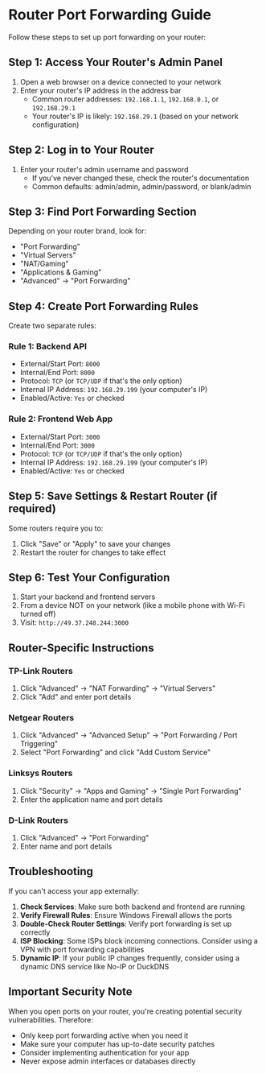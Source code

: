 # Router Port Forwarding Guide

Follow these steps to set up port forwarding on your router:

## Step 1: Access Your Router's Admin Panel

1. Open a web browser on a device connected to your network
2. Enter your router's IP address in the address bar
   - Common router addresses: `192.168.1.1`, `192.168.0.1`, or `192.168.29.1`
   - Your router's IP is likely: `192.168.29.1` (based on your network configuration)

## Step 2: Log in to Your Router

1. Enter your router's admin username and password
   - If you've never changed these, check the router's documentation
   - Common defaults: admin/admin, admin/password, or blank/admin

## Step 3: Find Port Forwarding Section

Depending on your router brand, look for:
- "Port Forwarding"
- "Virtual Servers"
- "NAT/Gaming"
- "Applications & Gaming"
- "Advanced" → "Port Forwarding"

## Step 4: Create Port Forwarding Rules

Create two separate rules:

### Rule 1: Backend API
- External/Start Port: `8000`
- Internal/End Port: `8000`
- Protocol: `TCP` (or `TCP/UDP` if that's the only option)
- Internal IP Address: `192.168.29.199` (your computer's IP)
- Enabled/Active: `Yes` or checked

### Rule 2: Frontend Web App
- External/Start Port: `3000`
- Internal/End Port: `3000`
- Protocol: `TCP` (or `TCP/UDP` if that's the only option)
- Internal IP Address: `192.168.29.199` (your computer's IP)
- Enabled/Active: `Yes` or checked

## Step 5: Save Settings & Restart Router (if required)

Some routers require you to:
1. Click "Save" or "Apply" to save your changes
2. Restart the router for changes to take effect

## Step 6: Test Your Configuration

1. Start your backend and frontend servers
2. From a device NOT on your network (like a mobile phone with Wi-Fi turned off)
3. Visit: `http://49.37.248.244:3000`

## Router-Specific Instructions

### TP-Link Routers
1. Click "Advanced" → "NAT Forwarding" → "Virtual Servers"
2. Click "Add" and enter port details

### Netgear Routers
1. Click "Advanced" → "Advanced Setup" → "Port Forwarding / Port Triggering"
2. Select "Port Forwarding" and click "Add Custom Service"

### Linksys Routers
1. Click "Security" → "Apps and Gaming" → "Single Port Forwarding"
2. Enter the application name and port details

### D-Link Routers
1. Click "Advanced" → "Port Forwarding"
2. Enter name and port details

## Troubleshooting

If you can't access your app externally:

1. **Check Services**: Make sure both backend and frontend are running
2. **Verify Firewall Rules**: Ensure Windows Firewall allows the ports
3. **Double-Check Router Settings**: Verify port forwarding is set up correctly
4. **ISP Blocking**: Some ISPs block incoming connections. Consider using a VPN with port forwarding capabilities
5. **Dynamic IP**: If your public IP changes frequently, consider using a dynamic DNS service like No-IP or DuckDNS

## Important Security Note

When you open ports on your router, you're creating potential security vulnerabilities. Therefore:

- Only keep port forwarding active when you need it
- Make sure your computer has up-to-date security patches
- Consider implementing authentication for your app
- Never expose admin interfaces or databases directly 